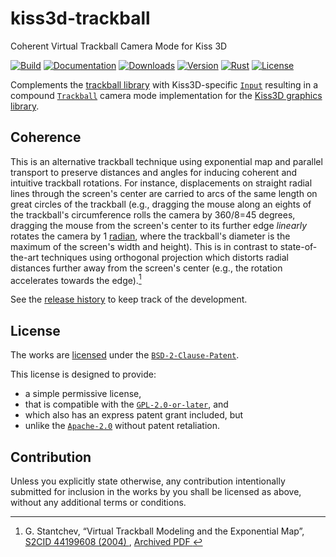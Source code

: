 # kiss3d-trackball

Coherent Virtual Trackball Camera Mode for Kiss 3D

[![Build][]](https://github.com/qu1x/kiss3d-trackball/actions/workflows/build.yml)
[![Documentation][]](https://docs.rs/kiss3d-trackball)
[![Downloads][]](https://crates.io/crates/kiss3d-trackball)
[![Version][]](https://crates.io/crates/kiss3d-trackball)
[![Rust][]](https://www.rust-lang.org)
[![License][]](https://spdx.org/licenses/BSD-2-Clause-Patent.html)

[Build]: https://github.com/qu1x/kiss3d-trackball/actions/workflows/build.yml/badge.svg
[Documentation]: https://docs.rs/kiss3d-trackball/badge.svg
[Downloads]: https://img.shields.io/crates/d/kiss3d-trackball.svg
[Version]: https://img.shields.io/crates/v/kiss3d-trackball.svg
[Rust]: https://img.shields.io/badge/rust-v1.87.0-brightgreen.svg
[License]: https://img.shields.io/crates/l/kiss3d-trackball.svg

Complements the [trackball library] with Kiss3D-specific [`Input`] resulting in a compound
[`Trackball`] camera mode implementation for the [Kiss3D graphics library].

## Coherence

This is an alternative trackball technique using exponential map and parallel transport to
preserve distances and angles for inducing coherent and intuitive trackball rotations. For
instance, displacements on straight radial lines through the screen's center are carried to arcs
of the same length on great circles of the trackball (e.g., dragging the mouse along an eights
of the trackball's circumference rolls the camera by 360/8=45 degrees, dragging the mouse from
the screen's center to its further edge *linearly* rotates the camera by 1 [radian], where the
trackball's diameter is the maximum of the screen's width and height). This is in contrast to
state-of-the-art techniques using orthogonal projection which distorts radial distances further
away from the screen's center (e.g., the rotation accelerates towards the edge).[^1]

[^1]: G. Stantchev, “Virtual Trackball Modeling and the Exponential Map”, [S2CID 44199608 (2004)
](https://api.semanticscholar.org/CorpusID:44199608), [Archived PDF
](https://web.archive.org/web/2/http://www.math.umd.edu:80/~gogo/Papers/trackballExp.pdf)

[radian]: https://en.wikipedia.org/wiki/Radian

See the [release history](RELEASES.md) to keep track of the development.

[trackball library]: https://github.com/qu1x/trackball
[Kiss3D graphics library]: https://github.com/sebcrozet/kiss3d

[`Input`]: https://docs.rs/kiss3d-trackball/latest/kiss3d_trackball/struct.Input.html
[`Trackball`]: https://docs.rs/kiss3d-trackball/latest/kiss3d_trackball/struct.Trackball.html

## License

The works are [licensed](LICENSE-BSD) under the [`BSD-2-Clause-Patent`].

This license is designed to provide:

  * a simple permissive license,
  * that is compatible with the [`GPL-2.0-or-later`], and
  * which also has an express patent grant included, but
  * unlike the [`Apache-2.0`] without patent retaliation.

[`BSD-2-Clause-Patent`]: https://spdx.org/licenses/BSD-2-Clause-Patent.html
[`GPL-2.0-or-later`]: https://spdx.org/licenses/GPL-2.0-or-later.html
[`Apache-2.0`]: https://spdx.org/licenses/Apache-2.0.html

## Contribution

Unless you explicitly state otherwise, any contribution intentionally submitted for inclusion
in the works by you shall be licensed as above, without any additional terms or conditions.
